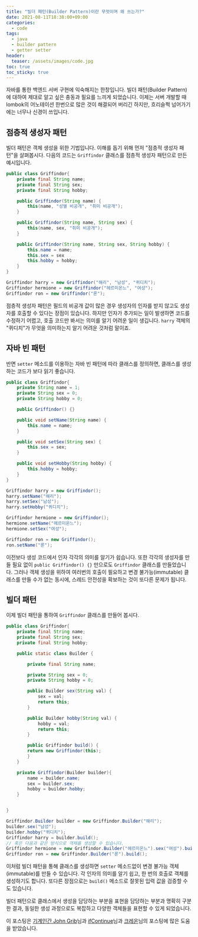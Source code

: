 ```yaml
---
title: "빌더 패턴(Builder Pattern)이란 무엇이며 왜 쓰는가?"
date: 2021-08-11T18:38:00+09:00
categories:
  - code
tags:
  - java
  - builder pattern
  - getter setter
header:
  teaser: /assets/images/code.jpg
toc: true
toc_sticky: true
---
```


자바를 통한 백엔드 서버 구현에 익숙해지는 한창입니다. 빌더 패턴(Builder Pattern)에 대하여 제대로 알고 싶은 충동과 필요를 느끼게 되었습니다. 이제는 서버 개발할 때 lombok의 어노테이션 한번으로 많은 것이 해결되어 버리긴 하지만, 흐리슬쩍 넘어가기에는 너무나 신경이 쓰입니다.

## 점층적 생성자 패턴
빌더 패턴은 객체 생성을 위한 기법입니다. 이해를 돕기 위해 먼저 "점층적 생성자 패턴"을 살펴봅시다. 다음의 코드는 `Griffindor` 클래스를 점층적 생성자 패턴으로 만든 예시입니다. 

```java
public class Griffindor{
    private final String name;
    private final String sex;
    private final String hobby;

    public Griffindor(String name) {
        this(name, "성별 비공개", "취미 비공개");
    }

    public Griffindor(String name, String sex) {
        this(name, sex, "취미 비공개");
    }

    public Griffindor(String name, String sex, String hobby) {
        this.name = name;
        this.sex = sex
        this.hobby = hobby;
    }
}

Griffindor harry = new Griffindor("해리", "남성", "퀴디치");
Griffindor hermione = new Griffindor("헤르미온느", "여성");
Griffindor ron = new Griffindor("론");
```
점층적 생성자 패턴은 필드의 비공개 값이 많은 경우 생성자의 인자를 받지 않고도 생성자를 호출할 수 있다는 장점이 있습니다. 하지만 인자가 추가되는 일이 발생하면 코드를 수정하기 어렵고, 호출 코드만 봐서는 의미를 알기 어려운 일이 생깁니다. `harry` 객체의 "퀴디치"가 무엇을 의미하는지 알기 어려운 것처럼 말이죠.

## 자바 빈 패턴
반면 `setter` 메소드를 이용하는 자바 빈 패턴에 따라 클래스를 정의하면, 클래스를 생성하는 코드가 보다 읽기 좋습니다. 

```java
public class Griffindor{
    private String name = 1;
    private String sex = 0;
    private String hobby = 0;

    public Griffindor() {}

    public void setName(String name) {
        this.name = name;
    }

    public void setSex(String sex) {
        this.sex = sex;
    }

    public void setHobby(String hobby) {
        this.hobby = hobby;
    }
}

Griffindor harry = new Griffindor();
harry.setName("해리");
harry.setSex("남성");
harry.setHobby("퀴디치");

Griffindor hermione = new Griffindor();
hermione.setName("헤르미온느");
hermione.setSex("여성");

Griffindor ron = new Griffindor();
ron.setName("론");
```
이전보다 생성 코드에서 인자 각각의 의미를 알기가 쉽습니다. 또한 각각의 생성자를 만들 필요 없이 `public Griffindor() {}` 만으로도 `Griffindor` 클래스를 만들었습니다. 그러나 객체 생성을 위하여 여러번의 호출이 필요하고 변경 불가능(immutable) 클래스를 만들 수가 없는 동시에, 스레드 안전성을 확보하는 것이 또다른 문제가 됩니다.

## 빌더 패턴
이제 빌더 패턴을 통하여 `Griffindor` 클래스를 만들어 봅시다.

```java
public class Griffindor{
    private final String name;
    private final String sex;
    private final String hobby;

    public static class Builder {

        private final String name;

        private String sex = 0;
        private String hobby = 0;

        public Builder sex(String val) {
            sex = val;
            return this;
        }

        public Builder hobby(String val) {
            hobby = val;
            return this;
        }

        public Griffindor build() {
        return new Griffindor(this);
        }
    }

    private Griffindor(Builder builder){
        name = builder.name;
        sex = builder.sex;
        hobby = builder.hobby;
    }


}

Griffindor.Builder builder = new Griffindor.Builder("해리");
builder.sex("남성");
builder.hobby("퀴디치");
Griffindor harry = builder.build();
// 혹은 다음과 같은 방식으로 객체를 생성할 수 있습니다.
Griffindor hermione = new Griffindor.Builder("헤르미온느").sex("여성").build();
Griffindor ron = new Griffindor.Builder("론").build();
```
이처럼 빌더 패턴을 통해 클래스를 생성하면 `setter` 메소드없이 변경 불가능 객체(immutable)를 만들 수 있습니다. 각 인자의 의미를 알기 쉽고, 한 번의 호출로 객체를 생성하기도 합니다. 또다른 장점으로는 `build()` 메소드로 잘못된 입력 값을 검증할 수도 있습니다.

빌더 패턴으로 클래스에서 생성을 담당하는 부분을 표현을 담당하는 부분과 명확히 구분한 결과, 동일한 생성 과정으로도 복잡하고 다양한 객체들을 표현할 수 있게 되었습니다.

이 포스팅은 [기계인간 John Grib][builder-pattern1]님과 [ifContinue][builder-pattern2]님과 [크레온][builder-pattern3]님의 포스팅에 많은 도움을 받았습니다.

[builder-pattern1]: https://johngrib.github.io/wiki/builder-pattern/
[builder-pattern2]: https://ifcontinue.tistory.com/7
[builder-pattern3]: https://creon.tistory.com/333